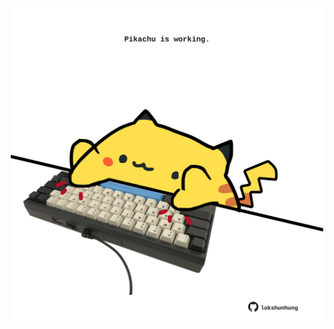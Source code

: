 <!-- built at 07/08/2021, 23:01:29 UTC -->
<p align="center">
  <img width="500" height="500" src="./ReadmeImage.svg">
</p>
